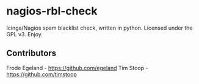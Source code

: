 nagios-rbl-check
================

Icinga/Nagios spam blacklist check, written in python.
Licensed under the GPL v3. Enjoy.

Contributors
------------
Frode Egeland - https://github.com/egeland
Tim Stoop - https://github.com/timstoop

